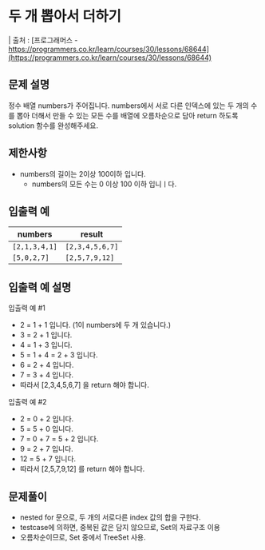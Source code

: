 # 두 개 뽑아서 더하기
| 출처 : [프로그래머스 - https://programmers.co.kr/learn/courses/30/lessons/68644](https://programmers.co.kr/learn/courses/30/lessons/68644)

## 문제 설명
정수 배열 numbers가 주어집니다. numbers에서 서로 다른 인덱스에 있는 두 개의 수를 뽑아 더해서 만들 수 있는 모든 수를 배열에 오름차순으로 담아 return 하도록 solution 함수를 완성해주세요.

## 제한사항
- numbers의 길이는 2이상 100이하 입니다.
    - numbers의 모든 수는 0 이상 100 이하 입니ㅣ다.

## 입출력 예
| numbers | result |
| ----------- | ----------- |
| `[2,1,3,4,1]` | `[2,3,4,5,6,7]` |
| `[5,0,2,7]` | `[2,5,7,9,12]` |

## 입출력 예 설명
입출력 예 #1

- 2 = 1 + 1 입니다. (1이 numbers에 두 개 있습니다.)
- 3 = 2 + 1 입니다.
- 4 = 1 + 3 입니다.
- 5 = 1 + 4 = 2 + 3 입니다.
- 6 = 2 + 4 입니다.
- 7 = 3 + 4 입니다.
- 따라서 [2,3,4,5,6,7] 을 return 해야 합니다.

입출력 예 #2

- 2 = 0 + 2 입니다.
- 5 = 5 + 0 입니다.
- 7 = 0 + 7 = 5 + 2 입니다.
- 9 = 2 + 7 입니다.
- 12 = 5 + 7 입니다.
- 따라서 [2,5,7,9,12] 를 return 해야 합니다.

## 문제풀이
- nested for 문으로, 두 개의 서로다른 index 값의 합을 구한다.
- testcase에 의하면, 중복된 값은 담지 않으므로, Set의 자료구조 이용
- 오름차순이므로, Set 중에서 TreeSet 사용.